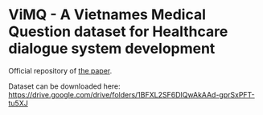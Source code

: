 # ViMQ - A Vietnames Medical Question dataset for Healthcare dialogue system development

Official repository of [the paper](https://link.springer.com/chapter/10.1007/978-3-030-92310-5_76).

Dataset can be downloaded here: https://drive.google.com/drive/folders/1BFXL2SF6DIQwAkAAd-gprSxPFT-tu5XJ
